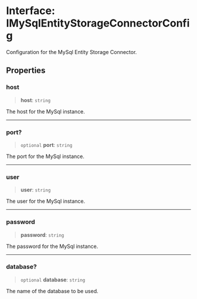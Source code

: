 # Interface: IMySqlEntityStorageConnectorConfig

Configuration for the MySql Entity Storage Connector.

## Properties

### host

> **host**: `string`

The host for the MySql instance.

***

### port?

> `optional` **port**: `string`

The port for the MySql instance.

***

### user

> **user**: `string`

The user for the MySql instance.

***

### password

> **password**: `string`

The password for the MySql instance.

***

### database?

> `optional` **database**: `string`

The name of the database to be used.
